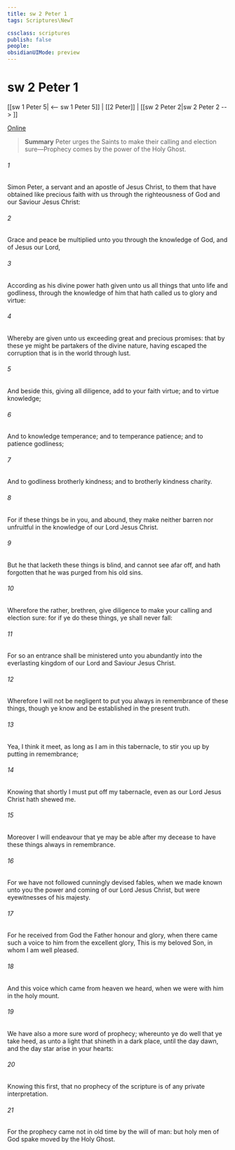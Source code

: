 ```yaml
---
title: sw 2 Peter 1
tags: Scriptures\NewT

cssclass: scriptures
publish: false
people:
obsidianUIMode: preview
---
```


# sw 2 Peter 1
[[sw 1 Peter 5| <-- sw 1 Peter 5]] | [[2 Peter]] | [[sw 2 Peter 2|sw 2 Peter 2 --> ]]

[Online](https://churchofjesuschrist.org/study/scriptures/nt/2-pet/1?lang=eng)

> __Summary__
Peter urges the Saints to make their calling and election sure—Prophecy comes by the power of the Holy Ghost.

###### 1 
Simon Peter, a servant and an apostle of Jesus Christ, to them that have obtained like precious faith with us through the righteousness of God and our Saviour Jesus Christ:

###### 2 
Grace and peace be multiplied unto you through the knowledge of God, and of Jesus our Lord,

###### 3 
According as his divine power hath given unto us all things that  unto life and godliness, through the knowledge of him that hath called us to glory and virtue:

###### 4 
Whereby are given unto us exceeding great and precious promises: that by these ye might be partakers of the divine nature, having escaped the corruption that is in the world through lust.

###### 5 
And beside this, giving all diligence, add to your faith virtue; and to virtue knowledge;

###### 6 
And to knowledge temperance; and to temperance patience; and to patience godliness;

###### 7 
And to godliness brotherly kindness; and to brotherly kindness charity.

###### 8 
For if these things be in you, and abound, they make  neither  barren nor unfruitful in the knowledge of our Lord Jesus Christ.

###### 9 
But he that lacketh these things is blind, and cannot see afar off, and hath forgotten that he was purged from his old sins.

###### 10 
Wherefore the rather, brethren, give diligence to make your calling and election sure: for if ye do these things, ye shall never fall:

###### 11 
For so an entrance shall be ministered unto you abundantly into the everlasting kingdom of our Lord and Saviour Jesus Christ.

###### 12 
Wherefore I will not be negligent to put you always in remembrance of these things, though ye know  and be established in the present truth.

###### 13 
Yea, I think it meet, as long as I am in this tabernacle, to stir you up by putting  in remembrance;

###### 14 
Knowing that shortly I must put off  my tabernacle, even as our Lord Jesus Christ hath shewed me.

###### 15 
Moreover I will endeavour that ye may be able after my decease to have these things always in remembrance.

###### 16 
For we have not followed cunningly devised fables, when we made known unto you the power and coming of our Lord Jesus Christ, but were eyewitnesses of his majesty.

###### 17 
For he received from God the Father honour and glory, when there came such a voice to him from the excellent glory, This is my beloved Son, in whom I am well pleased.

###### 18 
And this voice which came from heaven we heard, when we were with him in the holy mount.

###### 19 
We have also a more sure word of prophecy; whereunto ye do well that ye take heed, as unto a light that shineth in a dark place, until the day dawn, and the day star arise in your hearts:

###### 20 
Knowing this first, that no prophecy of the scripture is of any private interpretation.

###### 21 
For the prophecy came not in old time by the will of man: but holy men of God spake  moved by the Holy Ghost.

